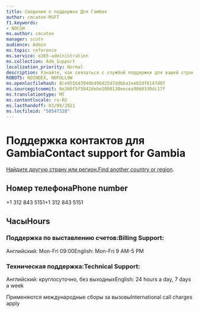 ```yaml
---
title: Сведения о поддержке Для Гамбия
author: cmcatee-MSFT
f1.keywords:
- NOCSH
ms.author: cmcatee
manager: scotv
audience: Admin
ms.topic: reference
ms.service: o365-administration
ms.collection: Adm_Support
localization_priority: Normal
description: Узнайте, как связаться с службой поддержки для вашей страны или региона.
ROBOTS: NOINDEX, NOFOLLOW
ms.openlocfilehash: 8ce9556d3940bd96d25d7dd6ba1ee82df6147d0f
ms.sourcegitcommit: 6e260f5f5842debe1098138eecea9068330dc17f
ms.translationtype: MT
ms.contentlocale: ru-RU
ms.lasthandoff: 03/08/2021
ms.locfileid: "50547328"
---
```

# <a name="contact-support-for-gambia"></a><span data-ttu-id="01882-103">Поддержка контактов для Gambia</span><span class="sxs-lookup"><span data-stu-id="01882-103">Contact support for Gambia</span></span>

<span data-ttu-id="01882-104">[Найдите другую страну или регион.](../contact-support-for-business-products.md)</span><span class="sxs-lookup"><span data-stu-id="01882-104">[Find another country or region](../contact-support-for-business-products.md).</span></span>

## <a name="phone-number"></a><span data-ttu-id="01882-105">Номер телефона</span><span class="sxs-lookup"><span data-stu-id="01882-105">Phone number</span></span>
<span data-ttu-id="01882-106">+1 312 843 5151</span><span class="sxs-lookup"><span data-stu-id="01882-106">+1 312 843 5151</span></span>

## <a name="hours"></a><span data-ttu-id="01882-107">Часы</span><span class="sxs-lookup"><span data-stu-id="01882-107">Hours</span></span>
### <a name="billing-support"></a><span data-ttu-id="01882-108">Поддержка по выставлению счетов:</span><span class="sxs-lookup"><span data-stu-id="01882-108">Billing Support:</span></span>

<span data-ttu-id="01882-109">Английский: Mon-Fri 09:00</span><span class="sxs-lookup"><span data-stu-id="01882-109">English: Mon-Fri 9 AM-5 PM</span></span>

### <a name="technical-support"></a><span data-ttu-id="01882-110">Техническая поддержка:</span><span class="sxs-lookup"><span data-stu-id="01882-110">Technical Support:</span></span>

<span data-ttu-id="01882-111">Английский: круглосуточно, без выходных</span><span class="sxs-lookup"><span data-stu-id="01882-111">English: 24 hours a day, 7 days a week</span></span>

<span data-ttu-id="01882-112">Применяются международные сборы за вызовы</span><span class="sxs-lookup"><span data-stu-id="01882-112">International call charges apply</span></span>
